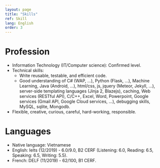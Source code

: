```yaml
---
layout: page
title: "Skills"
ref: Skill
lang: English
order: 3
---
```

# Profession
* Information Technology (IT/Computer science): Confirmed level.
* Technical skills: 
    * Write reusable, testable, and efficient code. 
    * Good understanding of C# (WAP, ...), Python (Flask, ...), Machine Learning, Java (Android, ...), html/css, js, jquery (Meteor, Jekyll, ...),  server-side templating languages (Jinja 2, Blazejs), caching, Web services (RESTful API), C/C++, Excel, Word, Powerpoint, Google services (Gmail API, Google Cloud services, ...), debugging skills, MySQL, sqlite, Mongodb. 
* Flexible, creative, curious, careful, hard-working, responsible.

# Languages
* Native language: Vietnamese
* English: Ielts (12/2019) - 6.0/9.0, B2 CERF (Listening: 6.0, Reading: 6.5, Speaking: 6.5, Writing: 5.5).
* French: DELF (11/2019) - 62/100, B1 CERF.


